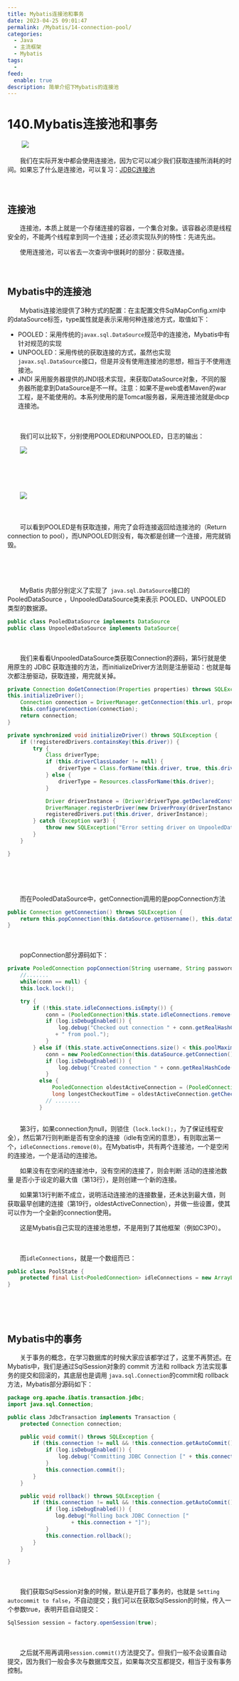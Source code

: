 ```yaml
---
title: Mybatis连接池和事务
date: 2023-04-25 09:01:47
permalink: /Mybatis/14-connection-pool/
categories:
  - Java
  - 主流框架
  - Mybatis
tags:
  - 
feed:
  enable: true
description: 简单介绍下Mybatis的连接池
---
```

# 140.Mybatis连接池和事务

　　‍
![](https://image.peterjxl.com/blog/393.jpg)


　　我们在实际开发中都会使用连接池，因为它可以减少我们获取连接所消耗的时间。如果忘了什么是连接池，可以复习：[JDBC连接池 ](https://peterjxl.com/JDBC/30-Connection-pool/)
<!-- more -->
　　‍

## 连接池

　　连接池，本质上就是一个存储连接的容器，一个集合对象。该容器必须是线程安全的，不能两个线程拿到同一个连接；还必须实现队列的特性：先进先出。

　　使用连接池，可以省去一次查询中很耗时的部分：获取连接。

　　‍

## Mybatis中的连接池

　　Mybatis连接池提供了3种方式的配置：在主配置文件SqlMapConfig.xml中的dataSource标签，type属性就是表示采用何种连接池方式，取值如下：

* POOLED：采用传统的`javax.sql.DataSource`​规范中的连接池，Mybatis中有针对规范的实现
* UNPOOLED：采用传统的获取连接的方式，虽然也实现`javax.sql.DataSource`​接口，但是并没有使用连接池的思想，相当于不使用连接池。
* JNDI 采用服务器提供的JNDI技术实现，来获取DataSource对象，不同的服务器所能拿到DataSource是不一样。注意：如果不是web或者Maven的war工程，是不能使用的。本系列使用的是Tomcat服务器，采用连接池就是dbcp连接池。

　　‍

　　我们可以比较下，分别使用POOLED和UNPOOLED，日志的输出：

　　​![](https://image.peterjxl.com/blog/image-20230420072010-u4xdp25.png)​

　　‍

　　‍

　　​![](https://image.peterjxl.com/blog/image-20230420071923-hi63h5n.png)​

　　‍

　　可以看到POOLED是有获取连接，用完了会将连接返回给连接池的（Return connection to pool），而UNPOOLED则没有，每次都是创建一个连接，用完就销毁。

　　‍

　　‍

　　MyBatis 内部分别定义了实现了`​ java.sql.DataSource`​ 接口的 PooledDataSource ，UnpooledDataSource类来表示 POOLED、UNPOOLED 类型的数据源。

```java
public class PooledDataSource implements DataSource 
public class UnpooledDataSource implements DataSource{

```

　　‍

　　我们来看看UnpooledDataSource类获取Connection的源码，第5行就是使用原生的 JDBC 获取连接的方法，而initializeDriver方法则是注册驱动：也就是每次都注册驱动，获取连接，用完就关掉。

```java
private Connection doGetConnection(Properties properties) throws SQLException {
this.initializeDriver();
    Connection connection = DriverManager.getConnection(this.url, properties);
    this.configureConnection(connection);
    return connection;
}

private synchronized void initializeDriver() throws SQLException {
    if (!registeredDrivers.containsKey(this.driver)) {
        try {
            Class driverType;
            if (this.driverClassLoader != null) {
                driverType = Class.forName(this.driver, true, this.driverClassLoader);
            } else {
                driverType = Resources.classForName(this.driver);
            }

            Driver driverInstance = (Driver)driverType.getDeclaredConstructor().newInstance();
            DriverManager.registerDriver(new DriverProxy(driverInstance));
            registeredDrivers.put(this.driver, driverInstance);
        } catch (Exception var3) {
            throw new SQLException("Error setting driver on UnpooledDataSource. Cause: " + var3);
        }
    }

}
```

　　‍

　　‍

　　而在PooledDataSource中，getConnection调用的是popConnection方法

```java
public Connection getConnection() throws SQLException {
    return this.popConnection(this.dataSource.getUsername(), this.dataSource.getPassword()).getProxyConnection();
}
```

　　‍

　　popConnection部分源码如下：

```java
private PooledConnection popConnection(String username, String password) throws SQLException {
    //.......
    while(conn == null) {
    this.lock.lock();

    try {
        if (!this.state.idleConnections.isEmpty()) {
            conn = (PooledConnection)this.state.idleConnections.remove(0);
            if (log.isDebugEnabled()) {
                log.debug("Checked out connection " + conn.getRealHashCode() 
               + " from pool.");
            }
        } else if (this.state.activeConnections.size() < this.poolMaximumActiveConnections) {
            conn = new PooledConnection(this.dataSource.getConnection(), this);
            if (log.isDebugEnabled()) {
                log.debug("Created connection " + conn.getRealHashCode() + ".");
            }
          else {
              PooledConnection oldestActiveConnection = (PooledConnection)this.state.activeConnections.get(0);
              long longestCheckoutTime = oldestActiveConnection.getCheckoutTime();
            // ........
          }
                

```

　　第3行，如果connection为null，则锁住（`lock.lock();`​，为了保证线程安全），然后第7行则判断是否有空余的连接（idle有空闲的意思），有则取出第一个，`idleConnections.remove(0)`​。在Mybatis中，共有两个连接池，一个是空闲的连接池，一个是活动的连接池。

　　如果没有在空闲的连接池中，没有空闲的连接了，则会判断 活动的连接池数量 是否小于设定的最大值（第13行），是则创建一个新的连接。

　　如果第13行判断不成立，说明活动连接池的连接数量，还未达到最大值，则获取最早创建的连接（第19行，oldestActiveConnection），并做一些设置，使其可以作为一个全新的connection使用。

　　这是Mybatis自己实现的连接池思想，不是用到了其他框架（例如C3P0）。

　　‍

　　而`idleConnections`​，就是一个数组而已：

```java
public class PoolState {
    protected final List<PooledConnection> idleConnections = new ArrayList();
}
```

　　‍

　　‍

## Mybatis中的事务

　　关于事务的概念，在学习数据库的时候大家应该都学过了，这里不再赘述。在Mybatis中，我们是通过SqlSession对象的 commit 方法和 rollback 方法实现事务的提交和回滚的，其底层也是调用 `java.sql.Connection`​的commit和 rollback方法，Mybatis部分源码如下：

```java
package org.apache.ibatis.transaction.jdbc;
import java.sql.Connection;

public class JdbcTransaction implements Transaction {
    protected Connection connection;

    public void commit() throws SQLException {
        if (this.connection != null && !this.connection.getAutoCommit()) {
            if (log.isDebugEnabled()) {
                log.debug("Committing JDBC Connection [" + this.connection + "]");
            }
            this.connection.commit();
        }
    }

    public void rollback() throws SQLException {
        if (this.connection != null && !this.connection.getAutoCommit()) {
            if (log.isDebugEnabled()) {
               log.debug("Rolling back JDBC Connection [" 
                    + this.connection + "]");
            }
            this.connection.rollback();
        }
    }

}
```

　　‍

　　我们获取SqlSession对象的时候，默认是开启了事务的，也就是 `Setting autocommit to false`​，不自动提交；我们可以在获取SqlSession的时候，传入一个参数true，表明开启自动提交：

```java
SqlSession session = factory.openSession(true);
```

　　‍

　　之后就不用再调用`session.commit()`​ 方法提交了。但我们一般不会设置自动提交，因为我们一般会多次与数据库交互，如果每次交互都提交，相当于没有事务控制。

　　‍
